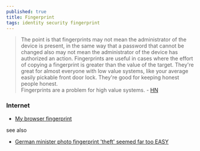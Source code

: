 ```yaml
---
published: true
title: Fingerprint
tags: identity security fingerprint
---
```

> The point is that fingerprints may not mean the administrator of the device is present, in the same way that a password that cannot be changed also may not mean the administrator of the device has authorized an action.
> Fingerprints are useful in cases where the effort of copying a fingerprint is greater than the value of the target. They're great for almost everyone with low value systems, like your average easily pickable front door lock. They're good for keeping honest people honest.  
> Fingerprints are a problem for high value systems. - [HN](https://news.ycombinator.com/item?id=31752840)

<link rel="shortcut icon" href="https://www.pngall.com/wp-content/uploads/2016/06/Fingerprint-Free-Download-PNG.png" type="image/x-icon" />

### Internet
- [My browser fingerprint ](https://www.amiunique.org/fingerprint)

see also
- [German minister photo fingerprint 'theft' seemed far too EASY](https://www.theregister.com/2014/12/30/hacking_fingerprints_get_a_hires_pic_and_commercial_software/)
